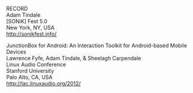 

RECORD  
Adam Tindale  
[SONiK] Fest 5.0  
New York, NY, USA  
http://sonikfest.info/  

JunctionBox for Android: An Interaction Toolkit for Android-based Mobile Devices  
Lawrence Fyfe, Adam Tindale, & Sheelagh Carpendale  
Linux Audio Conference  
Stanford University  
Palo Alto, CA, USA  
http://lac.linuxaudio.org/2012/  
